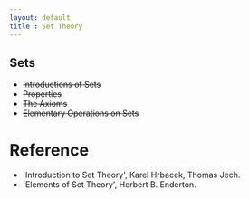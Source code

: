 ```yaml
---
layout: default
title : Set Theory
---
```


## Sets

- ~~Introductions of Sets~~
- ~~Properties~~
- ~~The Axioms~~
- ~~Elementary Operations on Sets~~



# Reference

- 'Introduction to Set Theory', Karel Hrbacek, Thomas Jech.
- 'Elements of Set Theory', Herbert B. Enderton.
